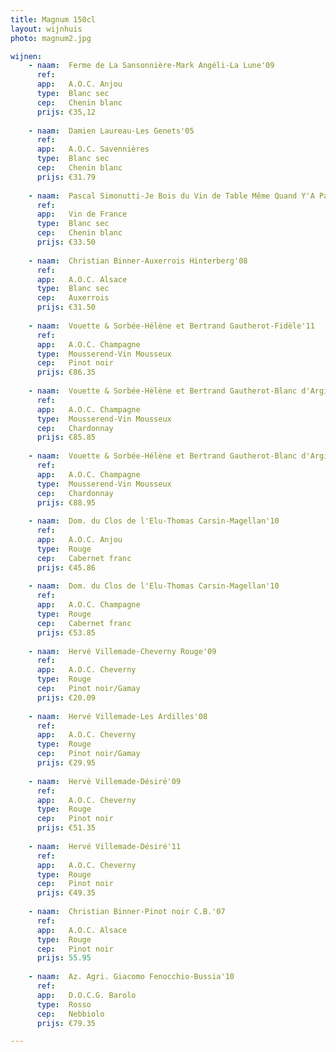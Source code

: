 ```yaml
---
title: Magnum 150cl
layout: wijnhuis
photo: magnum2.jpg

wijnen:
    - naam:  Ferme de La Sansonnière-Mark Angéli-La Lune'09
      ref:   
      app:   A.O.C. Anjou
      type:  Blanc sec
      cep:   Chenin blanc
      prijs: €35,12
      
    - naam:  Damien Laureau-Les Genets'05
      ref:
      app:   A.O.C. Savennières
      type:  Blanc sec
      cep:   Chenin blanc
      prijs: €31.79
      
    - naam:  Pascal Simonutti-Je Bois du Vin de Table Même Quand Y'A Pas de Table'08 
      ref:
      app:   Vin de France
      type:  Blanc sec
      cep:   Chenin blanc
      prijs: €33.50
      
    - naam:  Christian Binner-Auxerrois Hinterberg'08
      ref:
      app:   A.O.C. Alsace
      type:  Blanc sec
      cep:   Auxerrois
      prijs: €31.50
      
    - naam:  Vouette & Sorbée-Hélène et Bertrand Gautherot-Fidèle'11
      ref:
      app:   A.O.C. Champagne
      type:  Mousserend-Vin Mousseux
      cep:   Pinot noir
      prijs: €86.35
      
    - naam:  Vouette & Sorbée-Hélène et Bertrand Gautherot-Blanc d'Argile'10
      ref:
      app:   A.O.C. Champagne
      type:  Mousserend-Vin Mousseux
      cep:   Chardonnay
      prijs: €85.85
      
    - naam:  Vouette & Sorbée-Hélène et Bertrand Gautherot-Blanc d'Argile'11
      ref:
      app:   A.O.C. Champagne
      type:  Mousserend-Vin Mousseux
      cep:   Chardonnay
      prijs: €88.95
      
    - naam:  Dom. du Clos de l'Elu-Thomas Carsin-Magellan'10
      ref:
      app:   A.O.C. Anjou
      type:  Rouge
      cep:   Cabernet franc
      prijs: €45.86
      
    - naam:  Dom. du Clos de l'Elu-Thomas Carsin-Magellan'10
      ref:
      app:   A.O.C. Champagne  
      type:  Rouge
      cep:   Cabernet franc 
      prijs: €53.85
      
    - naam:  Hervé Villemade-Cheverny Rouge'09
      ref:   
      app:   A.O.C. Cheverny
      type:  Rouge
      cep:   Pinot noir/Gamay
      prijs: €20.09
      
    - naam:  Hervé Villemade-Les Ardilles'08
      ref:
      app:   A.O.C. Cheverny
      type:  Rouge
      cep:   Pinot noir/Gamay
      prijs: €29.95
      
    - naam:  Hervé Villemade-Désiré'09
      ref:
      app:   A.O.C. Cheverny
      type:  Rouge
      cep:   Pinot noir
      prijs: €51.35
      
    - naam:  Hervé Villemade-Désiré'11
      ref:
      app:   A.O.C. Cheverny
      type:  Rouge
      cep:   Pinot noir
      prijs: €49.35
    
    - naam:  Christian Binner-Pinot noir C.B.'07
      ref:  
      app:   A.O.C. Alsace
      type:  Rouge
      cep:   Pinot noir
      prijs: 55.95
      
    - naam:  Az. Agri. Giacomo Fenocchio-Bussia'10
      ref:
      app:   D.O.C.G. Barolo
      type:  Rosso
      cep:   Nebbiolo
      prijs: €79.35

---
```


  

